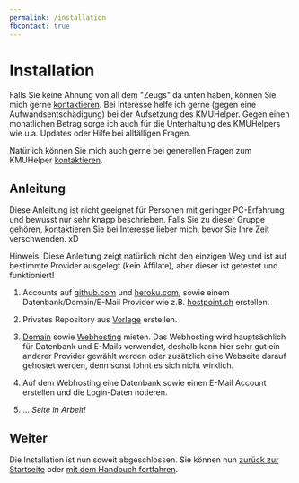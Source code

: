 ```yaml
---
permalink: /installation
fbcontact: true
---
```


# Installation

Falls Sie keine Ahnung von all dem "Zeugs" da unten haben, können Sie mich gerne [kontaktieren](<{{ site.kontakt_url }}>). Bei Interesse helfe ich gerne (gegen eine Aufwandsentschädigung) bei der Aufsetzung des KMUHelper. Gegen einen monatlichen Betrag sorge ich auch für die Unterhaltung des KMUHelpers wie u.a. Updates oder Hilfe bei allfälligen Fragen.

Natürlich können Sie mich auch gerne bei generellen Fragen zum KMUHelper [kontaktieren](<{{ site.kontakt_url }}>).

## Anleitung

Diese Anleitung ist nicht geeignet für Personen mit geringer PC-Erfahrung und bewusst nur sehr knapp beschrieben. Falls Sie zu dieser Gruppe gehören, [kontaktieren](<{{ site.kontakt_url }}>) Sie bei Interesse lieber mich, bevor Sie Ihre Zeit verschwenden. xD

Hinweis: Diese Anleitung zeigt natürlich nicht den einzigen Weg und ist auf bestimmte Provider ausgelegt (kein Affilate), aber dieser ist getestet und funktioniert!

1. Accounts auf [github.com](https://github.com/join) und [heroku.com](https://signup.heroku.com/), sowie einem Datenbank/Domain/E-Mail Provider wie z.B. [hostpoint.ch](https://hostpoint.ch) erstellen.

2. Privates Repository aus [Vorlage](https://github.com/rafaelurben/djangoproject-rafaelurben/generate) erstellen.

3. [Domain](https://www.hostpoint.ch/domains/domains.html) sowie [Webhosting](https://www.hostpoint.ch/webhosting/webhosting-angebote.html) mieten. Das Webhosting wird hauptsächlich für Datenbank und E-Mails verwendet, deshalb kann hier sehr gut ein anderer Provider gewählt werden oder zusätzlich eine Webseite darauf gehostet werden, denn sonst lohnt es sich nicht wirklich.

4. Auf dem Webhosting eine Datenbank sowie einen E-Mail Account erstellen und die Login-Daten notieren.

5. ... *Seite in Arbeit!*

## Weiter

Die Installation ist nun soweit abgeschlossen. Sie können nun [zurück zur Startseite](./README.md) oder [mit dem Handbuch fortfahren](manual/README.md).

